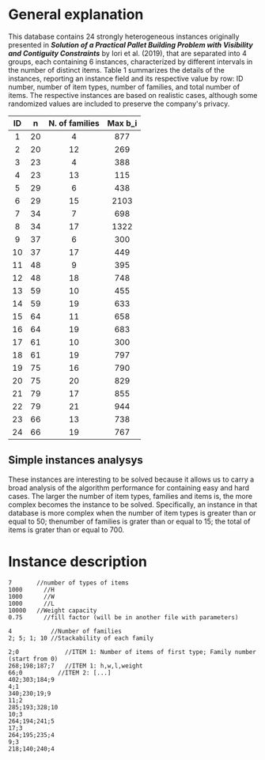 # General explanation
This database contains 24  strongly  heterogeneous  instances originally presented in ***Solution of a Practical Pallet Building Problem with Visibility and Contiguity Constraints*** by  Iori  et  al. (2019), that  are  separated  into  4  groups,  each  containing  6  instances,  characterized  by different intervals in the number of distinct items. Table 1 summarizes the details of the instances, reporting an instance field and its respective value by row: ID number,  number  of  item  types,  number  of  families,  and  total  number  of  items. The respective instances are based on realistic cases, although some randomized values are included to preserve the company's privacy. 

|ID|n|N. of families|Max b_i|
|:---:|:---:|:---:|:---:|
|1|20|4|877|
|2|20|12|269|
|3|23|4|388|
|4|23|13|115|
|5|29|6|438|
|6|29|15|2103|
|7|34|7|698|
|8|34|17|1322|
|9|37|6|300|
|10|37|17|449|
|11|48|9|395|
|12|48|18|748|
|13|59|10|455|
|14|59|19|633|
|15|64|11|658|
|16|64|19|683|
|17|61|10|300|
|18|61|19|797|
|19|75|16|790|
|20|75|20|829|
|21|79|17|855|
|22|79|21|944|
|23|66|13|738|
|24|66|19|767|             

## Simple instances analysys
These instances are interesting to be solved because it allows us to carry a broad analysis of the algorithm performance for containing easy and hard cases. The  larger  the  number  of  item  types,  families  and  items  is,  the  more  complex becomes  the  instance  to  be  solved.  Specifically,  an  instance  in  that  database  is more complex when the number of item types is greater than or equal to 50; thenumber of families is grater than or equal to 15; the total of items is grater than or equal to 700.

# Instance description
```
7  	    //number of types of items
1000 	  //H 
1000 	  //W
1000 	  //L
10000 	//Weight capacity
0.75 	  //fill factor (will be in another file with parameters)

4     	    //Number of families
2; 5; 1; 10	//Stackability of each family

2;0		        //ITEM 1: Number of items of first type; Family number (start from 0)
268;198;187;7	//ITEM 1: h,w,l,weight
66;0          //ITEM 2: [...]
402;303;184;9
4;1
340;230;19;9
11;2
285;193;328;10
10;3
264;194;241;5
17;3
264;195;235;4
9;3
218;140;240;4
```

